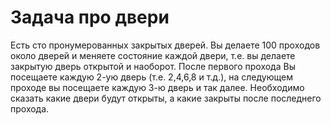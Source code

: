 # Задача про двери


Есть сто пронумерованных закрытых дверей. 
Вы делаете 100 проходов около дверей и меняете состояние каждой двери,
т.е. вы делаете закрытую дверь открытой и наоборот.
После первого прохода Вы посещаете каждую 2-ую дверь (т.е. 2,4,6,8 и т.д.),
на следующем проходе вы посещаете каждую 3-ю дверь и так далее.
Необходимо сказать какие двери будут открыты, а какие закрыты после последнего прохода.
